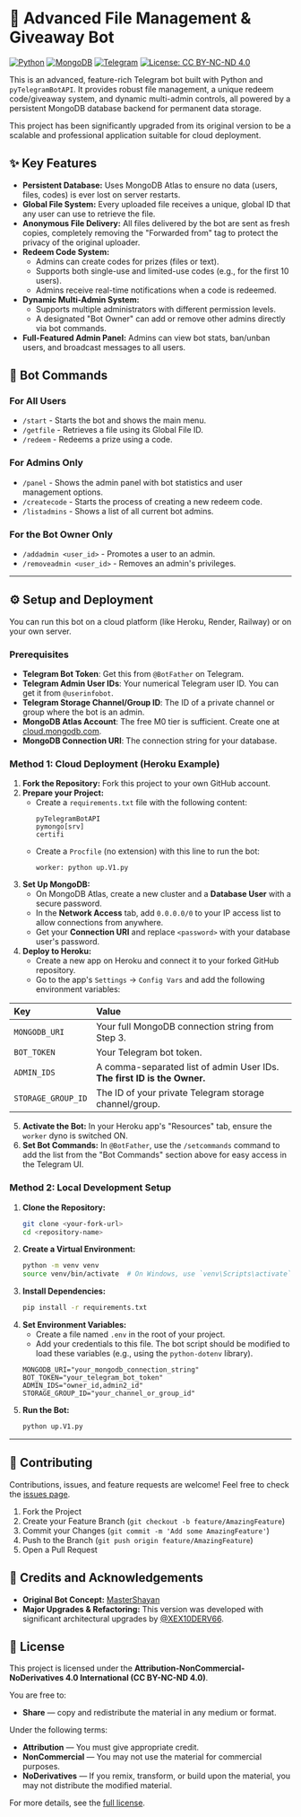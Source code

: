 # 🚀 Advanced File Management & Giveaway Bot

[![Python](https://img.shields.io/badge/Python-3.11+-blue?style=for-the-badge&logo=python)](https://www.python.org/)
[![MongoDB](https://img.shields.io/badge/MongoDB-4.7cfc4-green?style=for-the-badge&logo=mongodb)](https://www.mongodb.com/)
[![Telegram](https://img.shields.io/badge/Telegram-2CA5E0?style=for-the-badge&logo=telegram)](https://telegram.org/)
[![License: CC BY-NC-ND 4.0](https://img.shields.io/badge/License-CC%20BY--NC--ND%204.0-lightgrey.svg?style=for-the-badge)](https://creativecommons.org/licenses/by-nc-nd/4.0/)

This is an advanced, feature-rich Telegram bot built with Python and `pyTelegramBotAPI`. It provides robust file management, a unique redeem code/giveaway system, and dynamic multi-admin controls, all powered by a persistent MongoDB database backend for permanent data storage.

This project has been significantly upgraded from its original version to be a scalable and professional application suitable for cloud deployment.

## ✨ Key Features

* **Persistent Database:** Uses MongoDB Atlas to ensure no data (users, files, codes) is ever lost on server restarts.
* **Global File System:** Every uploaded file receives a unique, global ID that any user can use to retrieve the file.
* **Anonymous File Delivery:** All files delivered by the bot are sent as fresh copies, completely removing the "Forwarded from" tag to protect the privacy of the original uploader.
* **Redeem Code System:**
    * Admins can create codes for prizes (files or text).
    * Supports both single-use and limited-use codes (e.g., for the first 10 users).
    * Admins receive real-time notifications when a code is redeemed.
* **Dynamic Multi-Admin System:**
    * Supports multiple administrators with different permission levels.
    * A designated "Bot Owner" can add or remove other admins directly via bot commands.
* **Full-Featured Admin Panel:** Admins can view bot stats, ban/unban users, and broadcast messages to all users.

## 🤖 Bot Commands

### For All Users
* `/start` - Starts the bot and shows the main menu.
* `/getfile` - Retrieves a file using its Global File ID.
* `/redeem` - Redeems a prize using a code.

### For Admins Only
* `/panel` - Shows the admin panel with bot statistics and user management options.
* `/createcode` - Starts the process of creating a new redeem code.
* `/listadmins` - Shows a list of all current bot admins.

### For the Bot Owner Only
* `/addadmin <user_id>` - Promotes a user to an admin.
* `/removeadmin <user_id>` - Removes an admin's privileges.

---

## ⚙️ Setup and Deployment

You can run this bot on a cloud platform (like Heroku, Render, Railway) or on your own server.

### Prerequisites

* **Telegram Bot Token**: Get this from `@BotFather` on Telegram.
* **Telegram Admin User IDs**: Your numerical Telegram user ID. You can get it from `@userinfobot`.
* **Telegram Storage Channel/Group ID**: The ID of a private channel or group where the bot is an admin.
* **MongoDB Atlas Account**: The free M0 tier is sufficient. Create one at [cloud.mongodb.com](https://cloud.mongodb.com/).
* **MongoDB Connection URI**: The connection string for your database.

### Method 1: Cloud Deployment (Heroku Example)

1.  **Fork the Repository:** Fork this project to your own GitHub account.
2.  **Prepare your Project:**
    * Create a `requirements.txt` file with the following content:
        ```
        pyTelegramBotAPI
        pymongo[srv]
        certifi
        ```
    * Create a `Procfile` (no extension) with this line to run the bot:
        ```
        worker: python up.V1.py
        ```
3.  **Set Up MongoDB:**
    * On MongoDB Atlas, create a new cluster and a **Database User** with a secure password.
    * In the **Network Access** tab, add `0.0.0.0/0` to your IP access list to allow connections from anywhere.
    * Get your **Connection URI** and replace `<password>` with your database user's password.
4.  **Deploy to Heroku:**
    * Create a new app on Heroku and connect it to your forked GitHub repository.
    * Go to the app's `Settings` -> `Config Vars` and add the following environment variables:

| Key                | Value                                                                   |
| :----------------- | :---------------------------------------------------------------------- |
| `MONGODB_URI`      | Your full MongoDB connection string from Step 3.                        |
| `BOT_TOKEN`        | Your Telegram bot token.                                                |
| `ADMIN_IDS`        | A comma-separated list of admin User IDs. **The first ID is the Owner.** |
| `STORAGE_GROUP_ID` | The ID of your private Telegram storage channel/group.                  |

5.  **Activate the Bot:** In your Heroku app's "Resources" tab, ensure the `worker` dyno is switched ON.
6.  **Set Bot Commands:** In `@BotFather`, use the `/setcommands` command to add the list from the "Bot Commands" section above for easy access in the Telegram UI.

### Method 2: Local Development Setup

1.  **Clone the Repository:**
    ```sh
    git clone <your-fork-url>
    cd <repository-name>
    ```
2.  **Create a Virtual Environment:**
    ```sh
    python -m venv venv
    source venv/bin/activate  # On Windows, use `venv\Scripts\activate`
    ```
3.  **Install Dependencies:**
    ```sh
    pip install -r requirements.txt
    ```
4.  **Set Environment Variables:**
    * Create a file named `.env` in the root of your project.
    * Add your credentials to this file. The bot script should be modified to load these variables (e.g., using the `python-dotenv` library).
    ```
    MONGODB_URI="your_mongodb_connection_string"
    BOT_TOKEN="your_telegram_bot_token"
    ADMIN_IDS="owner_id,admin2_id"
    STORAGE_GROUP_ID="your_channel_or_group_id"
    ```
5.  **Run the Bot:**
    ```sh
    python up.V1.py
    ```

---

## 🤝 Contributing

Contributions, issues, and feature requests are welcome! Feel free to check the [issues page](https://github.com/thetechsavage26/Advanced-File-Management-Bot/issues).

1.  Fork the Project
2.  Create your Feature Branch (`git checkout -b feature/AmazingFeature`)
3.  Commit your Changes (`git commit -m 'Add some AmazingFeature'`)
4.  Push to the Branch (`git push origin feature/AmazingFeature`)
5.  Open a Pull Request

## 🙏 Credits and Acknowledgements

* **Original Bot Concept:** [MasterShayan](https://github.com/MasterShayan)
* **Major Upgrades & Refactoring:** This version was developed with significant architectural upgrades by [@XEX10DERV66](https://github.com/thetechsavage26).

## 📄 License

This project is licensed under the **Attribution-NonCommercial-NoDerivatives 4.0 International (CC BY-NC-ND 4.0)**.

You are free to:
* **Share** — copy and redistribute the material in any medium or format.

Under the following terms:
* **Attribution** — You must give appropriate credit.
* **NonCommercial** — You may not use the material for commercial purposes.
* **NoDerivatives** — If you remix, transform, or build upon the material, you may not distribute the modified material.

For more details, see the [full license](https://creativecommons.org/licenses/by-nc-nd/4.0/).
